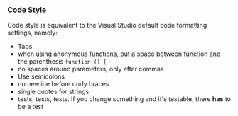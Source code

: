 ### Code Style

Code style is equivalent to the Visual Studio default code formatting settings, namely:

* Tabs
* when using anonymous functions, put a space between function and the parenthesis ```function () {```
* no spaces around parameters, only after commas
* Use semicolons
* no newline before curly braces
* single quotes for strings
* tests, tests, tests. If you change something and it's testable, there **has** to be a test
